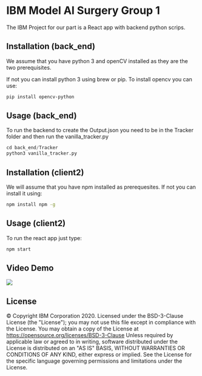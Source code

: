 # IBM Model AI Surgery Group 1

The IBM Project for our part is a React app with backend python scrips.

## Installation (back_end)

We assume that you have python 3 and openCV installed as they are the two prerequisites.

If not you can install python 3 using brew or pip.
To install opencv you can use:

```bash
pip install opencv-python
```

## Usage (back_end)

To run the backend to create the Output.json you need to be in the Tracker folder and then run the vanilla_tracker.py

```python
cd back_end/Tracker
python3 vanilla_tracker.py
```

## Installation (client2)

We will assume that you have npm installed as prerequesites.
If not you can install it using:

```bash
npm install npm -g
```

## Usage (client2)

To run the react app just type:

```bash
npm start
```

## Video Demo
![](Project-Demo.gif)

## License

© Copyright IBM Corporation 2020.
Licensed under the BSD-3-Clause License (the "License");
you may not use this file except in compliance with the License.
You may obtain a copy of the License at
https://opensource.org/licenses/BSD-3-Clause
Unless required by applicable law or agreed to in writing, software
distributed under the License is distributed on an "AS IS" BASIS,
WITHOUT WARRANTIES OR CONDITIONS OF ANY KIND, either express or implied.
See the License for the specific language governing permissions and
limitations under the License.
